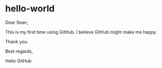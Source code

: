 # hello-world

Dear Sean,

This is my first time using GitHub.
I believe GitHub might make me happy.

Thank you.

Best regards,

Hello GitHub

